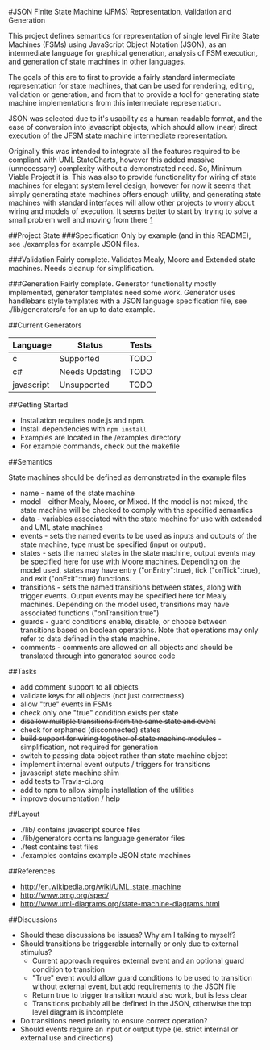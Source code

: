 #JSON Finite State Machine (JFMS) Representation, Validation and Generation

This project defines semantics for representation of single level Finite State Machines (FSMs) using JavaScript Object Notation (JSON), as an intermediate language for graphical generation, analysis of FSM execution, and generation of state machines in other languages.

The goals of this are to first to provide a fairly standard intermediate representation for state machines, that can be used for rendering, editing, validation or generation, and from that to provide a tool for generating state machine implementations from this intermediate representation.

JSON was selected due to it's usability as a human readable format, and the ease of conversion into javascript objects, which should allow (near) direct execution of the JFSM state machine intermediate representation.

Originally this was intended to integrate all the features required to be compliant with UML StateCharts, however this added massive (unnecessary) complexity without a demonstrated need. So, Minimum Viable Project it is.
This was also to provide functionality for wiring of state machines for elegant system level design, however for now it seems that simply generating state machines offers enough utility, and generating state machines with standard interfaces will allow other projects to worry about wiring and models of execution.
It seems better to start by trying to solve a small problem well and moving from there [1](https://en.wikipedia.org/wiki/John_Gall_(author)#Gall.27s_law)

##Project State
###Specification
Only by example (and in this README), see ./examples for example JSON files.

###Validation
Fairly complete. Validates Mealy, Moore and Extended state machines.
Needs cleanup for simplification.

###Generation
Fairly complete. Generator functionality mostly implemented, generator templates need some work.
Generator uses handlebars style templates with a JSON language specification file, see ./lib/generators/c for an up to date example.

##Current Generators

| Language      | Status        		| Tests  |
| ------------- |-----------------------|--------|
| c     		| Supported             | TODO   |
| c#	        | Needs Updating        | TODO   |
| javascript 	| Unsupported           | TODO   |

##Getting Started

 - Installation requires node.js and npm.
 - Install dependencies with `npm install`
 - Examples are located in the /examples directory
 - For example commands, check out the makefile

##Semantics

State machines should be defined as demonstrated in the example files

 - name - name of the state machine
 - model - either Mealy, Moore, or Mixed. If the model is not mixed, the state machine will be checked to comply with the specified semantics
 - data - variables associated with the state machine for use with extended and UML state machines
 - events - sets the named events to be used as inputs and outputs of the state machine, type must be specified (input or output).
 - states - sets the named states in the state machine, output events may be specified here for use with Moore machines. Depending on the model used, states may have entry ("onEntry":true), tick ("onTick":true), and exit ("onExit":true) functions.
 - transitions - sets the named transitions between states, along with trigger events. Output events may be specified here for Mealy machines. Depending on the model used, transitions may have associated functions ("onTransition:true")
 - guards - guard conditions enable, disable, or choose between transitions based on boolean operations. Note that operations may only refer to data defined in the state machine.
 - comments - comments are allowed on all objects and should be translated through into generated source code

##Tasks

 - add comment support to all objects
 - validate keys for all objects (not just correctness)
 - allow "true" events in FSMs
 - check only one "true" condition exists per state
 - ~~disallow multiple transitions from the same state and event~~
 - check for orphaned (disconnected) states
 - ~~build support for wiring together of state machine modules~~ - simplification, not required for generation
 - ~~switch to passing data object rather than state machine object~~
 - implement internal event outputs / triggers for transitions
 - javascript state machine shim
 - add tests to Travis-ci.org
 - add to npm to allow simple installation of the utilities
 - improve documentation / help

##Layout

 - ./lib/ contains javascript source files
 - ./lib/generators contains language generator files
 - ./test contains test files
 - ./examples contains example JSON state machines

##References

 - http://en.wikipedia.org/wiki/UML_state_machine
 - http://www.omg.org/spec/
 - http://www.uml-diagrams.org/state-machine-diagrams.html

##Discussions
 - Should these discussions be issues? Why am I talking to myself?
 - Should transitions be triggerable internally or only due to external stimulus?
   - Current approach requires external event and an optional guard condition to transition
   - "True" event would allow guard conditions to be used to transition without external event, but add requirements to the JSON file
   - Return true to trigger transition would also work, but is less clear
   - Transitions probably all be defined in the JSON, otherwise the top level diagram is incomplete
 - Do transitions need priority to ensure correct operation?
 - Should events require an input or output type (ie. strict internal or external use and directions)
